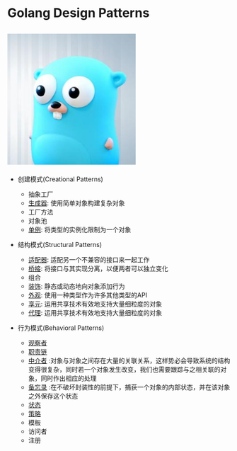 # Golang Design Patterns
![alt](https://github.com/MrVWY/GolangDesignPatterns/blob/master/g.jpg)
----
* 创建模式(Creational Patterns)
    * 抽象工厂  
    * [生成器](https://github.com/MrVWY/GolangDesignPatterns/blob/master/Creational%20Patterns/builder.go): 使用简单对象构建复杂对象  
    * 工厂方法  
    * 对象池  
    * [单例](https://github.com/MrVWY/GolangDesignPatterns/blob/master/Creational%20Patterns/Singleton.go): 将类型的实例化限制为一个对象  

* 结构模式(Structural Patterns)
    * [适配器](https://github.com/MrVWY/GolangDesignPatterns/blob/master/Structural%20Patterns/adapter.go): 适配另一个不兼容的接口来一起工作  
    * [桥接](https://github.com/MrVWY/GolangDesignPatterns/blob/master/Structural%20Patterns/bridging.go): 将接口与其实现分离，以便两者可以独立变化  
    * 组合  
    * [装饰](https://github.com/MrVWY/GolangDesignPatterns/blob/master/Structural%20Patterns/decorator.go): 静态或动态地向对象添加行为  
    * [外观](https://github.com/MrVWY/GolangDesignPatterns/blob/master/Structural%20Patterns/facede.go): 使用一种类型作为许多其他类型的API  
    * [享元](https://github.com/MrVWY/GolangDesignPatterns/blob/master/Structural%20Patterns/Flyweight.go): 运用共享技术有效地支持大量细粒度的对象  
    * [代理](https://github.com/MrVWY/GolangDesignPatterns/blob/master/Structural%20Patterns/proxy.go): 运用共享技术有效地支持大量细粒度的对象  

* 行为模式(Behavioral Patterns)
    * [观察者](https://github.com/MrVWY/GolangDesignPatterns/blob/master/Behavioral%20Patterns/observer.go)  
    * [职责链](https://github.com/MrVWY/GolangDesignPatterns/blob/master/Behavioral%20Patterns/chain_of_reponsibility.go)
    * [中介者](https://github.com/MrVWY/GolangDesignPatterns/blob/master/Behavioral%20Patterns/mediator.go) :对象与对象之间存在大量的关联关系，这样势必会导致系统的结构变得很复杂，同时若一个对象发生改变，我们也需要跟踪与之相关联的对象，同时作出相应的处理  
    * [备忘录](https://github.com/MrVWY/GolangDesignPatterns/blob/master/Behavioral%20Patterns/memorandum.go) :在不破坏封装性的前提下，捕获一个对象的内部状态，并在该对象之外保存这个状态  
    * [状态](https://github.com/MrVWY/GolangDesignPatterns/blob/master/Behavioral%20Patterns/state.go)
    * [策略](https://github.com/MrVWY/GolangDesignPatterns/blob/master/Behavioral%20Patterns/strategy.go)
    * 模板  
    * 访问者
    * 注册